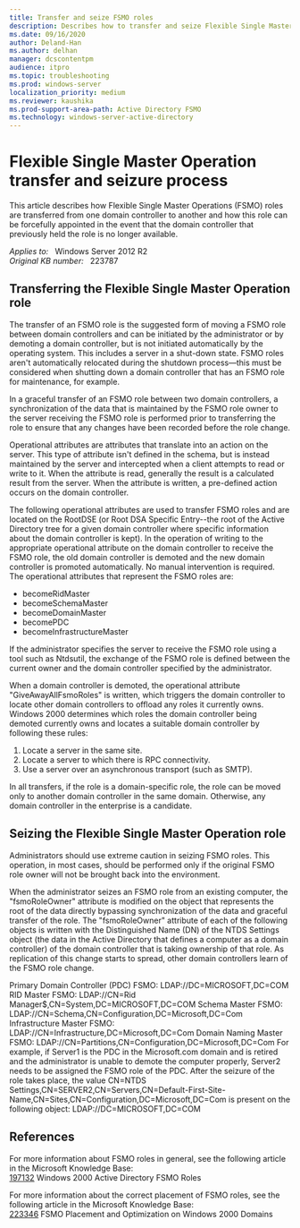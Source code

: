 ```yaml
---
title: Transfer and seize FSMO roles
description: Describes how to transfer and seize Flexible Single Master Operations (FSMO) roles.
ms.date: 09/16/2020
author: Deland-Han
ms.author: delhan
manager: dcscontentpm
audience: itpro
ms.topic: troubleshooting
ms.prod: windows-server
localization_priority: medium
ms.reviewer: kaushika
ms.prod-support-area-path: Active Directory FSMO
ms.technology: windows-server-active-directory
---
```

# Flexible Single Master Operation transfer and seizure process  

This article describes how Flexible Single Master Operations (FSMO) roles are transferred from one domain controller to another and how this role can be forcefully appointed in the event that the domain controller that previously held the role is no longer available.

_Applies to:_ &nbsp; Windows Server 2012 R2  
_Original KB number:_ &nbsp; 223787

## Transferring the Flexible Single Master Operation role

The transfer of an FSMO role is the suggested form of moving a FSMO role between domain controllers and can be initiated by the administrator or by demoting a domain controller, but is not initiated automatically by the operating system. This includes a server in a shut-down state. FSMO roles aren't automatically relocated during the shutdown process—this must be considered when shutting down a domain controller that has an FSMO role for maintenance, for example.

In a graceful transfer of an FSMO role between two domain controllers, a synchronization of the data that is maintained by the FSMO role owner to the server receiving the FSMO role is performed prior to transferring the role to ensure that any changes have been recorded before the role change.

Operational attributes are attributes that translate into an action on the server. This type of attribute isn't defined in the schema, but is instead maintained by the server and intercepted when a client attempts to read or write to it. When the attribute is read, generally the result is a calculated result from the server. When the attribute is written, a pre-defined action occurs on the domain controller.

The following operational attributes are used to transfer FSMO roles and are located on the RootDSE (or Root DSA Specific Entry--the root of the Active Directory tree for a given domain controller where specific information about the domain controller is kept). In the operation of writing to the appropriate operational attribute on the domain controller to receive the FSMO role, the old domain controller is demoted and the new domain controller is promoted automatically. No manual intervention is required. The operational attributes that represent the FSMO roles are:

- becomeRidMaster
- becomeSchemaMaster
- becomeDomainMaster
- becomePDC
- becomeInfrastructureMaster

If the administrator specifies the server to receive the FSMO role using a tool such as Ntdsutil, the exchange of the FSMO role is defined between the current owner and the domain controller specified by the administrator.

When a domain controller is demoted, the operational attribute "GiveAwayAllFsmoRoles" is written, which triggers the domain controller to locate other domain controllers to offload any roles it currently owns. Windows 2000 determines which roles the domain controller being demoted currently owns and locates a suitable domain controller by following these rules:

1. Locate a server in the same site.
2. Locate a server to which there is RPC connectivity.
3. Use a server over an asynchronous transport (such as SMTP).

In all transfers, if the role is a domain-specific role, the role can be moved only to another domain controller in the same domain. Otherwise, any domain controller in the enterprise is a candidate.

## Seizing the Flexible Single Master Operation role

Administrators should use extreme caution in seizing FSMO roles. This operation, in most cases, should be performed only if the original FSMO role owner will not be brought back into the environment.

When the administrator seizes an FSMO role from an existing computer, the "fsmoRoleOwner" attribute is modified on the object that represents the root of the data directly bypassing synchronization of the data and graceful transfer of the role. The "fsmoRoleOwner" attribute of each of the following objects is written with the Distinguished Name (DN) of the NTDS Settings object (the data in the Active Directory that defines a computer as a domain controller) of the domain controller that is taking ownership of that role. As replication of this change starts to spread, other domain controllers learn of the FSMO role change.

Primary Domain Controller (PDC) FSMO:
LDAP://DC=MICROSOFT,DC=COM
RID Master FSMO:
LDAP://CN=Rid Manager$,CN=System,DC=MICROSOFT,DC=COM
Schema Master FSMO:
LDAP://CN=Schema,CN=Configuration,DC=Microsoft,DC=Com
Infrastructure Master FSMO:
LDAP://CN=Infrastructure,DC=Microsoft,DC=Com
Domain Naming Master FSMO:
LDAP://CN=Partitions,CN=Configuration,DC=Microsoft,DC=Com
For example, if Server1 is the PDC in the Microsoft.com domain and is retired and the administrator is unable to demote the computer properly, Server2 needs to be assigned the FSMO role of the PDC. After the seizure of the role takes place, the value
CN=NTDS Settings,CN=SERVER2,CN=Servers,CN=Default-First-Site-Name,CN=Sites,CN=Configuration,DC=Microsoft,DC=Com
is present on the following object:
LDAP://DC=MICROSOFT,DC=COM

## References

For more information about FSMO roles in general, see the following article in the Microsoft Knowledge Base:  
[197132](https://support.microsoft.com/help/197132) Windows 2000 Active Directory FSMO Roles

For more information about the correct placement of FSMO roles, see the following article in the Microsoft Knowledge Base:  
[223346](https://support.microsoft.com/help/223346) FSMO Placement and Optimization on Windows 2000 Domains
